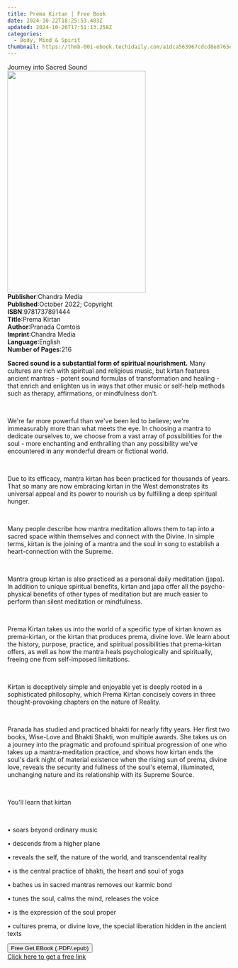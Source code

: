 ```yaml
---
title: Prema Kirtan | Free Book
date: 2024-10-22T18:25:53.403Z
updated: 2024-10-26T17:51:13.258Z
categories:
  - Body, Mind & Spirit
thumbnail: https://thmb-001-ebook.techidaily.com/a1dca563967cdcd8e8765e909edd530e82942bc1625ab9dff4e91b3ee88d0006.jpg
---
```

<main id="book-container">
  <div class="flex flex-col">
    <div class="book-brief flex-1 py-6 px-4 sm:p-6 md:py-10 md:px-8">
      <!-- brief-->
      <div class="book-brief-main">Journey into Sacred Sound</div>
    </div>
    <div
      class="book-meta-info flex-1 grid gap-4 col-start-1 col-end-3 row-start-1 sm:mb-6 sm:grid-cols-4 lg:gap-6 lg:col-start-2 lg:row-end-6 lg:row-span-6 lg:mb-0"
    >
      <div
        class="book-meta-info-left place-content-center mt-4 p-4 text-sm leading-6 col-start-2 col-span-2 dark:text-slate-400"
      >
        <img
          class="w-full h-500 object-cover rounded-lg sm:h-255 sm:col-span-2 lg:col-span-full"
          src="https://img-001-ebook.techidaily.com/929b6da7482d89cc67e345721ca7555826887d07c0c2ec38dc0e3af37ba06263.jpg"
          alt=""
          width="312"
          height="500"
        />
      </div>
      <div
        class="book-meta-info-right mt-2 col-start-1 row-start-2 col-span-3 self-center"
      >
        <!-- meta data  -->
        <div class="flex flex-col px-4 md:px-8">
          <div class="flex-1">
            <strong>Publisher</strong>:<span class="px-2">Chandra Media</span>
          </div>
          <div class="flex-1">
            <strong>Published</strong>:<span class="px-2"
              >October 2022; Copyright</span
            >
          </div>
          <div class="flex-1">
            <strong>ISBN</strong>:<span class="px-2">9781737891444</span>
          </div>
          <div class="flex-1">
            <strong>Title</strong>:<span class="px-2">Prema Kirtan</span>
          </div>
          <div class="flex-1">
            <strong>Author</strong>:<span class="px-2">Pranada Comtois</span>
          </div>
          <div class="flex-1">
            <strong>Imprint</strong>:<span class="px-2">Chandra Media</span>
          </div>
          <div class="flex-1">
            <strong>Language</strong>:<span class="px-2">English</span>
          </div>
          <div class="flex-1">
            <strong>Number of Pages</strong>:<span class="px-2">216</span>
          </div>
        </div>
      </div>
    </div>
    <div class="book-description flex-1 py-6 px-4 sm:p-6 md:py-10 md:px-8">
      <div class="book-description-main">
        <div accordion-content="" id="description">
          <p>
            <strong
              >Sacred sound is a substantial form of spiritual
              nourishment.</strong
            >&nbsp;Many cultures are rich with spiritual and religious music,
            but kirtan features ancient mantras - potent sound formulas of
            transformation and healing - that enrich and enlighten us in ways
            that other music or self-help methods such as therapy, affirmations,
            or mindfulness don't.
          </p>
          <p>&nbsp;</p>
          <p>
            We're far more powerful than we've been led to believe; we're
            immeasurably more than what meets the eye. In choosing a mantra to
            dedicate ourselves to, we choose from a vast array of possibilities
            for the soul - more enchanting and enthralling than any possibility
            we've encountered in any wonderful dream or fictional world.
          </p>
          <p>&nbsp;</p>
          <p>
            Due to its efficacy, mantra kirtan has been practiced for thousands
            of years. That so many are now embracing kirtan in the West
            demonstrates its universal appeal and its power to nourish us by
            fulfilling a deep spiritual hunger.
          </p>
          <p>&nbsp;</p>
          <p>
            Many people describe how mantra meditation allows them to tap into a
            sacred space within themselves and connect with the Divine. In
            simple terms, kirtan is the joining of a mantra and the soul in song
            to establish a heart-connection with the Supreme.
          </p>
          <p>&nbsp;</p>
          <p>
            Mantra group kirtan is also practiced as a personal daily meditation
            (japa). In addition to unique spiritual benefits, kirtan and japa
            offer all the psycho-physical benefits of other types of meditation
            but are much easier to perform than silent meditation or
            mindfulness.
          </p>
          <p>&nbsp;</p>
          <p>
            Prema Kirtan&nbsp;takes us into the world of a specific type of
            kirtan known as prema-kirtan, or the kirtan that produces prema,
            divine love. We learn about the history, purpose, practice, and
            spiritual possibilities that prema-kirtan offers, as well as how the
            mantra heals psychologically and spiritually, freeing one from
            self-imposed limitations.
          </p>
          <p>&nbsp;</p>
          <p>
            Kirtan is deceptively simple and enjoyable yet is deeply rooted in a
            sophisticated philosophy, which&nbsp;Prema Kirtan&nbsp;concisely
            covers in three thought-provoking chapters on the nature of Reality.
          </p>
          <p>&nbsp;</p>
          <p>
            Pranada has studied and practiced bhakti for nearly fifty years. Her
            first two books,&nbsp;Wise-Love&nbsp;and&nbsp;Bhakti Shakti, won
            multiple awards. She takes us on a journey into the pragmatic and
            profound spiritual progression of one who takes up a
            mantra-meditation practice, and shows how kirtan ends the soul's
            dark night of material existence when the rising sun of prema,
            divine love, reveals the security and fullness of the soul's
            eternal, illuminated, unchanging nature and its relationship with
            its Supreme Source.
          </p>
          <p>&nbsp;</p>
          <p>You'll learn that kirtan</p>
          <p>&nbsp;</p>
          <p>• soars beyond ordinary music</p>
          <p>• descends from a higher plane</p>
          <p>
            • reveals the self, the nature of the world, and transcendental
            reality
          </p>
          <p>• is the central practice of bhakti, the heart and soul of yoga</p>
          <p>• bathes us in sacred mantras removes our karmic bond</p>
          <p>• tunes the soul, calms the mind, releases the voice</p>
          <p>• is the expression of the soul proper</p>
          <p>
            • cultures prema, or divine love, the special liberation hidden in
            the ancient texts
          </p>
        </div>
        <div class="accordion-fader"></div>
      </div>
    </div>
    <div class="book-excerpts flex-1 py-6 px-4 sm:p-6 md:py-10 md:px-8"></div>
    <div
      class="book-about-author flex-1 py-6 px-4 sm:p-6 md:py-10 md:px-8"
    ></div>
    <div class="book-free-get flex-1 py-6 px-4 sm:p-6 md:py-10 md:px-8">
      <button
        id="btn-free-get"
        class="bg-blue-500 hover:bg-blue-700 text-white font-bold py-2 px-4 rounded"
      >
        Free Get EBook (.PDF/.epub)
      </button>
      <div id="countdown-display" class="px-2 text-lg mt-2"></div>
      <a
        id="free-link"
        class="hidden bg-blue-500 hover:bg-blue-700 text-white font-bold py-2 px-4 rounded"
        href="https://www.ebooks.com/en-us/book/210706027/prema-kirtan/pranada-comtois/"
        target="_blank"
        >Click here to get a free link</a
      >
    </div>
    <script>
      let countdownTime = 0;
      let countdownInterval = null;
      document
        .getElementById('btn-free-get')
        .addEventListener('click', startCountdown);
      function startCountdown() {
        countdownTime = new Date().getTime() + 60000 * 3;
        countdownInterval = setInterval(updateCountdown, 1000);
        document.getElementById('btn-free-get').disabled = true;
        document
          .getElementById('btn-free-get')
          .classList.add('bg-gray-500', 'cursor-not-allowed');
      }
      function updateCountdown() {
        let currentTime = new Date().getTime();
        let timeLeft = countdownTime - currentTime;
        let secondsLeft = Math.floor(timeLeft / 1000);
        document.getElementById('countdown-display').innerHTML =
          `Remaining time: ${secondsLeft} seconds.`;
        if (secondsLeft <= 0) {
          clearInterval(countdownInterval);
          document.getElementById('btn-free-get').classList.add('hidden');
          document.getElementById('free-link').classList.remove('hidden');
          document.getElementById('countdown-display').innerHTML = '';
        }
      }
    </script>
  </div>
</main>

<ins class="adsbygoogle"
      style="display:block"
      data-ad-client="ca-pub-7571918770474297"
      data-ad-slot="8358498916"
      data-ad-format="auto"
      data-full-width-responsive="true"></ins>
    